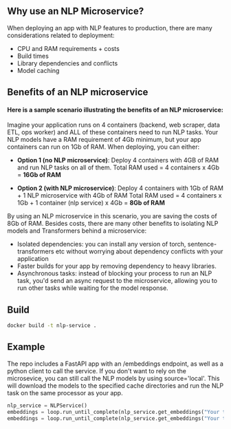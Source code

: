 ## Why use an NLP Microservice?

When deploying an app with NLP features to production, there are many considerations related to deployment:
- CPU and RAM requirements + costs
- Build times
- Library dependencies and conflicts
- Model caching

## Benefits of an NLP microservice

#### Here is a sample scenario illustrating the benefits of an NLP microservice:
Imagine your application runs on 4 containers (backend, web scraper, data ETL, ops worker) and ALL of these containers need to run NLP tasks. Your NLP models have a RAM requirement of 4Gb minimum, but your app containers can run on 1Gb of RAM. When deploying, you can either:

- **Option 1 (no NLP microservice)**:
Deploy 4 containers with 4GB of RAM and run NLP tasks on all of them.
Total RAM used = 4 containers x 4Gb = **16Gb of RAM**

- **Option 2 (with NLP microservice)**: Deploy 4 containers with 1Gb of RAM + 1 NLP microservice with 4Gb of RAM
Total RAM used = 4 containers x 1Gb + 1 container (nlp service) x 4Gb = **8Gb of RAM**

By using an NLP microservice in this scenario, you are saving the costs of 8Gb of RAM.  Besides costs, there are many other benefits to isolating NLP models and Transformers behind a microservice:
- Isolated dependencies: you can install any version of torch, sentence-transformers etc without worrying about dependency conflicts with your application
- Faster builds for your app by removing dependency to heavy libraries.
- Asynchronous tasks: instead of blocking your process to run an NLP task, you'd send an async request to the microservice, allowing you to run other tasks while waiting for the model response.

## Build

```bash
docker build -t nlp-service .
```

## Example

The repo includes a FastAPI app with an /embeddings endpoint, as well as a python client to call the service. If you don't want to rely on the microsevice, you can still call the NLP models by using source='local'. This will download the models to the specified cache directories and run the NLP task on the same processor as your app.


```python
nlp_service = NLPService()
embeddings = loop.run_until_complete(nlp_service.get_embeddings("Your text here", source='app'))
embeddings = loop.run_until_complete(nlp_service.get_embeddings("Your text here", source='local'))
```
